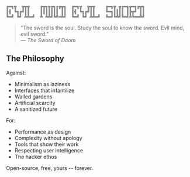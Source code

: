 ```
╔═╗╦  ╦╦╦    ╔╦╗╦╔╗╔╔╦╗  ╔═╗╦  ╦╦╦    ╔═╗╦ ╦╔═╗╦═╗╔╦╗
║╣ ╚╗╔╝║║    ║║║║║║║ ║║  ║╣ ╚╗╔╝║║    ╚═╗║║║║ ║╠╦╝ ║║
╚═╝ ╚╝ ╩╩═╝  ╩ ╩╩╝╚╝═╩╝  ╚═╝ ╚╝ ╩╩═╝  ╚═╝╚╩╝╚═╝╩╚══╩╝
```

> "The sword is the soul. Study the soul to know the sword. Evil mind, evil sword."  
> — *The Sword of Doom*

## The Philosophy

Against:
- Minimalism as laziness
- Interfaces that infantilize  
- Walled gardens
- Artificial scarcity
- A sanitized future

For:
- Performance as design
- Complexity without apology
- Tools that show their work
- Respecting user intelligence
- The hacker ethos

Open-source, free, yours -- forever.

